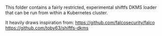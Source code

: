 This folder contains a fairly restricted, experimental shiftfs DKMS loader that can be run from within
a Kubernetes cluster.

It heavily draws inspiration from:
  https://github.com/falcosecurity/falco
  https://github.com/toby63/shiftfs-dkms

